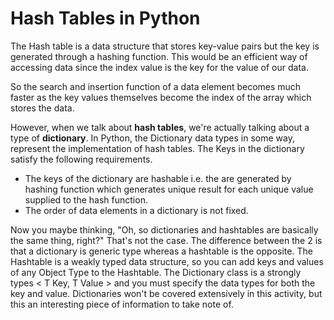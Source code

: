 <!--title={Hash Table as a Dictionary in Python}-->

<!--badges={Algorithms:10}-->

<!--concepts={Hash Tables, Dictionaries}-->

# Hash Tables in Python

The Hash table is a data structure that stores key-value pairs but the key is generated through a hashing function. This would be an efficient way of accessing data since the index value is the key for the value of our data.

So the search and insertion function of a data element becomes much faster as the key values themselves become the index of the array which stores the data.

However, when we talk about **hash tables**, we're actually talking about a type of **dictionary**. In Python, the Dictionary data types in some way, represent the implementation of hash tables. The Keys in the dictionary satisfy the following requirements.

- The keys of the dictionary are hashable i.e. the are generated by hashing function which generates unique result for each unique value supplied to the hash function.
- The order of data elements in a dictionary is not fixed.

Now you maybe thinking, "Oh, so dictionaries and hashtables are basically the same thing, right?" That's not the case. The difference between the 2 is that a dictionary is generic type whereas a hashtable is the opposite. The Hashtable is a weakly typed data structure, so you can add keys and values of any Object Type to the Hashtable. The Dictionary class is a strongly types < T Key, T Value > and you must specify the data types for both the key and value. Dictionaries won't be covered extensively in this activity, but this an interesting piece of information to take note of. 


